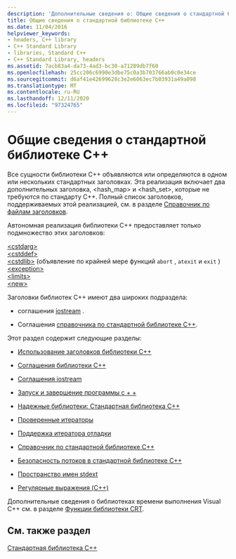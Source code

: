 ```yaml
---
description: 'Дополнительные сведения о: Общие сведения о стандартной библиотеке C++'
title: Общие сведения о стандартной библиотеке C++
ms.date: 11/04/2016
helpviewer_keywords:
- headers, C++ library
- C++ Standard Library
- libraries, Standard C++
- C++ Standard Library, headers
ms.assetid: 7acb83a4-da73-4ad3-bc30-a71289db7f60
ms.openlocfilehash: 25cc206c6990e3dbe75c0a3b703766ab0c0e34ce
ms.sourcegitcommit: d6af41e42699628c3e2e6063ec7b03931a49a098
ms.translationtype: MT
ms.contentlocale: ru-RU
ms.lasthandoff: 12/11/2020
ms.locfileid: "97324765"
---
```

# <a name="c-standard-library-overview"></a>Общие сведения о стандартной библиотеке C++

Все сущности библиотеки C++ объявляются или определяются в одном или нескольких стандартных заголовках. Эта реализация включает два дополнительных заголовка, \<hash_map> и \<hash_set>, которые не требуются по стандарту C++. Полный список заголовков, поддерживаемых этой реализацией, см. в разделе [Справочник по файлам заголовков](../standard-library/cpp-standard-library-header-files.md).

Автономная реализация библиотеки С++ предоставляет только подмножество этих заголовков:

[\<cstdarg>](../standard-library/cstdarg.md)\
[\<cstddef>](../standard-library/cstddef.md)\
[\<cstdlib>](../standard-library/cstdlib.md) (объявление по крайней мере функций `abort` , `atexit` и `exit` ) \
[\<exception>](../standard-library/exception.md)\
[\<limits>](../standard-library/limits.md)\
[\<new>](../standard-library/new.md)

Заголовки библиотек C++ имеют два широких подраздела:

- соглашения [iostream](../standard-library/iostreams-conventions.md) .

- Соглашения [справочника по стандартной библиотеке C++](../standard-library/cpp-standard-library-reference.md).

Этот раздел содержит следующие разделы:

- [Использование заголовков библиотеки C++](../standard-library/using-cpp-library-headers.md)

- [Соглашения библиотеки C++](../standard-library/cpp-library-conventions.md)

- [Соглашения iostream](../standard-library/iostreams-conventions.md)

- [Запуск и завершение программы с + +](../standard-library/cpp-program-startup-and-termination.md)

- [Надежные библиотеки: Стандартная библиотека C++](../standard-library/safe-libraries-cpp-standard-library.md)

- [Проверенные итераторы](../standard-library/checked-iterators.md)

- [Поддержка итератора отладки](../standard-library/debug-iterator-support.md)

- [Справочник по стандартной библиотеке C++](../standard-library/cpp-standard-library-reference.md)

- [Безопасность потоков в стандартной библиотеке C++](../standard-library/thread-safety-in-the-cpp-standard-library.md)

- [Пространство имен stdext](../standard-library/stdext-namespace.md)

- [Регулярные выражения (C++)](../standard-library/regular-expressions-cpp.md)

Дополнительные сведения о библиотеках времени выполнения Visual C++ см. в разделе [Функции библиотеки CRT](../c-runtime-library/crt-library-features.md).

## <a name="see-also"></a>См. также раздел

[Стандартная библиотека C++](../standard-library/cpp-standard-library-reference.md)
